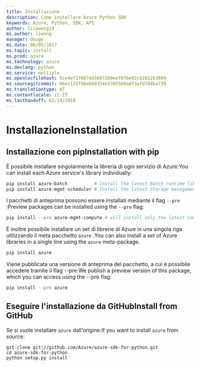 ```yaml
---
title: Installazione
description: Come installare Azure Python SDK
keywords: Azure, Python, SDK, API
author: lisawong19
ms.author: liwong
manager: douge
ms.date: 06/05/2017
ms.topic: install
ms.prod: azure
ms.technology: azure
ms.devlang: python
ms.service: multiple
ms.openlocfilehash: 5ce4ef27667d45697200eef67be92c62812b3809
ms.sourcegitcommit: 66e112df9be660354e23955b0adf3efd784ba739
ms.translationtype: HT
ms.contentlocale: it-IT
ms.lasthandoff: 02/14/2018
---
```

# <a name="installation"></a><span data-ttu-id="6007b-104">Installazione</span><span class="sxs-lookup"><span data-stu-id="6007b-104">Installation</span></span>

## <a name="installation-with-pip"></a><span data-ttu-id="6007b-105">Installazione con pip</span><span class="sxs-lookup"><span data-stu-id="6007b-105">Installation with pip</span></span>

<span data-ttu-id="6007b-106">È possibile installare singolarmente la libreria di ogni servizio di Azure:</span><span class="sxs-lookup"><span data-stu-id="6007b-106">You can install each Azure service's library individually:</span></span>

```bash
pip install azure-batch          # Install the latest Batch runtime library
pip install azure-mgmt-scheduler # Install the latest Storage management library
```

<span data-ttu-id="6007b-107">I pacchetti di anteprima possono essere installati mediante il flag `--pre` :</span><span class="sxs-lookup"><span data-stu-id="6007b-107">Preview packages can be installed using the `--pre` flag:</span></span>

```bash
pip install --pre azure-mgmt-compute # will install only the latest Compute Management library
```

<span data-ttu-id="6007b-108">È inoltre possibile installare un set di librerie di Azure in una singola riga utilizzando il meta pacchetto `azure` .</span><span class="sxs-lookup"><span data-stu-id="6007b-108">You can also install a set of Azure libraries in a single line using the `azure` meta-package.</span></span>

```bash
pip install azure
```

<span data-ttu-id="6007b-109">Viene pubblicata una versione di anteprima del pacchetto, a cui è possibile accedere tramite il flag --pre:</span><span class="sxs-lookup"><span data-stu-id="6007b-109">We publish a preview version of this package, which you can access using the --pre flag:</span></span>

```bash
pip install --pre azure
```

## <a name="install-from-github"></a><span data-ttu-id="6007b-110">Eseguire l'installazione da GitHub</span><span class="sxs-lookup"><span data-stu-id="6007b-110">Install from GitHub</span></span>

<span data-ttu-id="6007b-111">Se si vuole installare `azure` dall'origine:</span><span class="sxs-lookup"><span data-stu-id="6007b-111">If you want to install `azure` from source:</span></span>

    git clone git://github.com/Azure/azure-sdk-for-python.git
    cd azure-sdk-for-python
    python setup.py install
